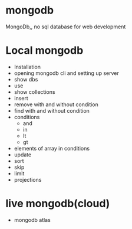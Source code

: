 # mongodb
MongoDb,, no sql database for web development

# Local mongodb
- Installation
- opening mongodb cli and setting up server
- show dbs
- use
- show collections
- insert
- remove with and without condition
- find with and without condition
- conditions
    - and
    - in
    - lt
    - gt
- elements of array in conditions
- update
- sort
- skip
- limit
- projections

# live mongodb(cloud)

- mongodb atlas